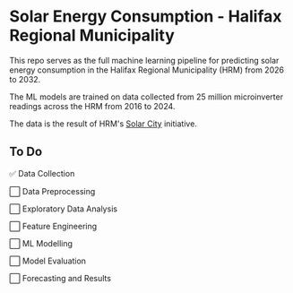 # Solar Energy Consumption - Halifax Regional Municipality

This repo serves as the full machine learning pipeline for predicting solar energy consumption in the Halifax Regional Municipality (HRM) from 2026 to 2032.

The ML models are trained on data collected from 25 million microinverter readings across the HRM from 2016 to 2024.

The data is the result of HRM's [Solar City](https://www.halifax.ca/home-property/solar-projects/about-solar-city) initiative.

## To Do

:white_check_mark: Data Collection

:white_large_square: Data Preprocessing

:white_large_square: Exploratory Data Analysis

:white_large_square: Feature Engineering

:white_large_square: ML Modelling

:white_large_square: Model Evaluation

:white_large_square: Forecasting and Results
